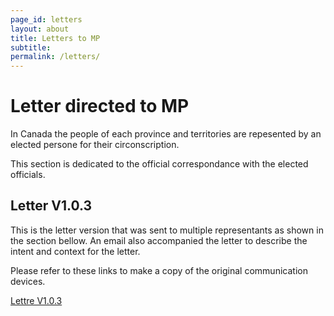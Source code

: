 ```yaml
---
page_id: letters
layout: about
title: Letters to MP
subtitle: 
permalink: /letters/
---
```


# Letter directed to MP

In Canada the people of each province and territories are repesented by an elected persone for their circonscription.

This section is dedicated to the official correspondance with the elected officials.

## Letter V1.0.3

This is the letter version that was sent to multiple representants as shown in the section bellow. An email also accompanied the letter to describe the intent and context for the letter.

Please refer to these links to make a copy of the original communication devices.

[Lettre V1.0.3](/letters/v1.0.3)


